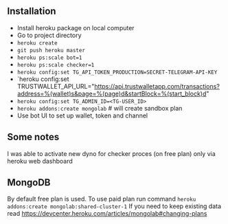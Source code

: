 ## Installation

- Install heroku package on local computer
- Go to project directory
- `heroku create`
- `git push heroku master`
- `heroku ps:scale bot=1`
- `heroku ps:scale checker=1`
- `heroku config:set TG_API_TOKEN_PRODUCTION=SECRET-TELEGRAM-API-KEY`
- `heroku config:set TRUSTWALLET_API_URL="https://api.trustwalletapp.com/transactions?address=%(wallet)s&page=%(page)d&startBlock=%(start_block)d"
- `heroku config:set TG_ADMIN_ID=<TG-USER_ID>`
- `heroku addons:create mongolab` # will create sandbox plan
- Use bot UI to set up wallet, token and channel

## Some notes

I was able to activate new dyno for checker proces (on free plan) only via heroku web dashboard

## MongoDB

By default free plan is used. To use paid plan run command `heroku addons:create mongolab:shared-cluster-1`
If you need to keep existing data read https://devcenter.heroku.com/articles/mongolab#changing-plans
